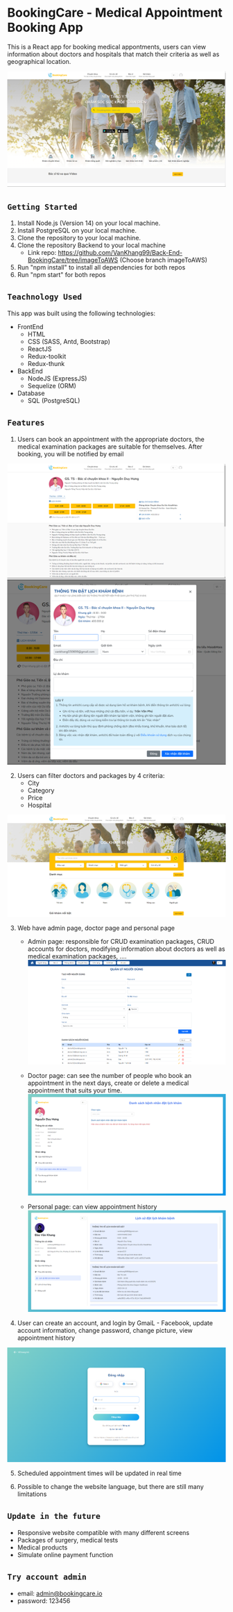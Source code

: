 # BookingCare - Medical Appointment Booking App

This is a React app for booking medical appontments, users can view information about doctors and hospitals that match their criteria as well as geographical location.

![alt text](https://raw.githubusercontent.com/VanKhang99/bookingCare-host-images/main/Readme%20file/UI.png)

## `Getting Started`

1. Install Node.js (Version 14) on your local machine.
2. Install PostgreSQL on your local machine.
3. Clone the repository to your local machine.
4. Clone the repository Backend to your local machine
    - Link repo: https://github.com/VanKhang99/Back-End-BookingCare/tree/imageToAWS (Choose branch imageToAWS)
5. Run "npm install" to install all dependencies for both repos
6. Run "npm start" for both repos


## `Teachnology Used`
This app was built using the following technologies:

- FrontEnd
    - HTML
    - CSS (SASS, Antd, Bootstrap)
    - ReactJS 
    - Redux-toolkit
    - Redux-thunk
- BackEnd 
    - NodeJS (ExpressJS)
    - Sequelize (ORM)
- Database
    - SQL (PostgreSQL)

## `Features`
1. Users can book an appointment with the appropriate doctors, the medical examination packages are suitable for themselves. After booking, you will be notified by email

![alt text](https://raw.githubusercontent.com/VanKhang99/bookingCare-host-images/main/Readme%20file/Booking.png)
![alt text](https://raw.githubusercontent.com/VanKhang99/bookingCare-host-images/main/Readme%20file/Booking-2.png)

2. Users can filter doctors and packages by 4 criteria: 
    - City
    - Category
    - Price
    - Hospital
    
 ![alt text](https://raw.githubusercontent.com/VanKhang99/bookingCare-host-images/main/Readme%20file/Filter.png)

3. Web have admin page, doctor page and personal page
    - Admin page: responsible for CRUD examination packages, CRUD accounts for doctors, modifying information about doctors as well as medical examination packages, ....
    ![alt text](https://raw.githubusercontent.com/VanKhang99/bookingCare-host-images/main/Readme%20file/admin-page.png)
    
    - Doctor page: can see the number of people who book an appointment in the next days, create or delete a medical appointment that suits your time.
    ![alt text](https://raw.githubusercontent.com/VanKhang99/bookingCare-host-images/main/Readme%20file/doctor-page.png)
    
    - Personal page: can view appointment history
    ![alt text](https://raw.githubusercontent.com/VanKhang99/bookingCare-host-images/main/Readme%20file/personal-page.png)

4. User can create an account, and login by GmaiL - Facebook, update account information, change password, change picture, view appointment history

![alt text](https://raw.githubusercontent.com/VanKhang99/bookingCare-host-images/main/Readme%20file/Login-page.png)

5. Scheduled appointment times will be updated in real time

6. Possible to change the website language, but there are still many limitations

## `Update in the future`
- Responsive website compatible with many different screens
- Packages of surgery, medical tests
- Medical products
- Simulate online payment function

## `Try account admin`
- email: admin@bookingcare.io
- password: 123456

